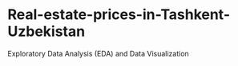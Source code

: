 # Real-estate-prices-in-Tashkent-Uzbekistan
 Exploratory Data Analysis (EDA) and Data Visualization
